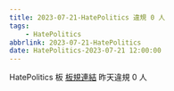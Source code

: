 ```yaml
---
title: 2023-07-21-HatePolitics 違規 0 人
tags:
    - HatePolitics
abbrlink: 2023-07-21-HatePolitics
date: HatePolitics-2023-07-21 12:00:00
---
```

HatePolitics 板 [板規連結](https://www.ptt.cc/bbs/HatePolitics/M.1617115262.A.D60.html)
昨天違規 0 人
